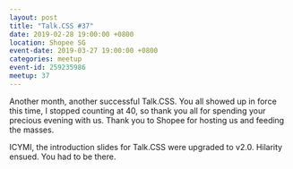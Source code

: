 ```yaml
---
layout: post
title: "Talk.CSS #37"
date: 2019-02-28 19:00:00 +0800
location: Shopee SG
event-date: 2019-03-27 19:00:00 +0800
categories: meetup
event-id: 259235986
meetup: 37
---
```

Another month, another successful Talk.CSS. You all showed up in force this time, I stopped counting at 40, so thank you all for spending your precious evening with us. Thank you to Shopee for hosting us and feeding the masses.

ICYMI, the introduction slides for Talk.CSS were upgraded to v2.0. Hilarity ensued. You had to be there.